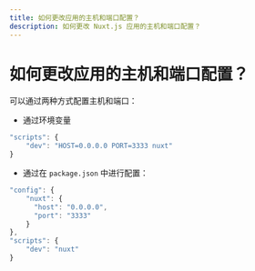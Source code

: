```yaml
---
title: 如何更改应用的主机和端口配置？
description: 如何更改 Nuxt.js 应用的主机和端口配置？
---
```


# 如何更改应用的主机和端口配置？

可以通过两种方式配置主机和端口：

- 通过环境变量
```js
"scripts": {
    "dev": "HOST=0.0.0.0 PORT=3333 nuxt"
}
```
- 通过在 `package.json` 中进行配置：
```js
"config": {
    "nuxt": {
      "host": "0.0.0.0",
      "port": "3333"
    }
},
"scripts": {
    "dev": "nuxt"
}
```
